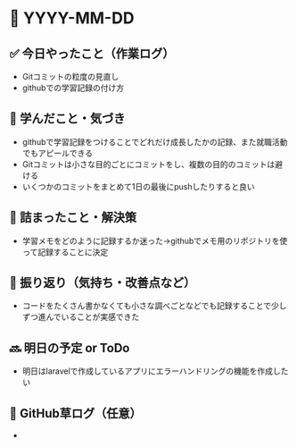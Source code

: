 # 📅 YYYY-MM-DD

## ✅ 今日やったこと（作業ログ）
- Gitコミットの粒度の見直し
- githubでの学習記録の付け方

## 🧠 学んだこと・気づき
- githubで学習記録をつけることでどれだけ成長したかの記録、また就職活動でもアピールできる
- Gitコミットは小さな目的ごとにコミットをし、複数の目的のコミットは避ける
- いくつかのコミットをまとめて1日の最後にpushしたりすると良い

## 🧩 詰まったこと・解決策
- 学習メモをどのように記録するか迷った->githubでメモ用のリポジトリを使って記録することに決定

## 🔁 振り返り（気持ち・改善点など）
- コードをたくさん書かなくても小さな調べごとなどでも記録することで少しずつ進んでいることが実感できた

## 🔜 明日の予定 or ToDo
- 明日はlaravelで作成しているアプリにエラーハンドリングの機能を作成したい

## 🌱 GitHub草ログ（任意）
- 

